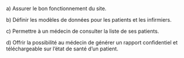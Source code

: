 a) Assurer le bon fonctionnement du site.

b) Définir les modèles de données pour les patients et les infirmiers.

c) Permettre à un médecin de consulter la liste de ses patients.

d) Offrir la possibilité au médecin de générer un rapport confidentiel et téléchargeable sur l’état de santé d’un patient.